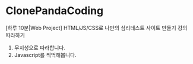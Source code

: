 # ClonePandaCoding
[하루 10분|Web Project] HTML/JS/CSS로 나만의 심리테스트 사이트 만들기 강의 따라하기

1. 무지성으로 따라합니다.
2. Javascript를 찍먹해봅니다.

